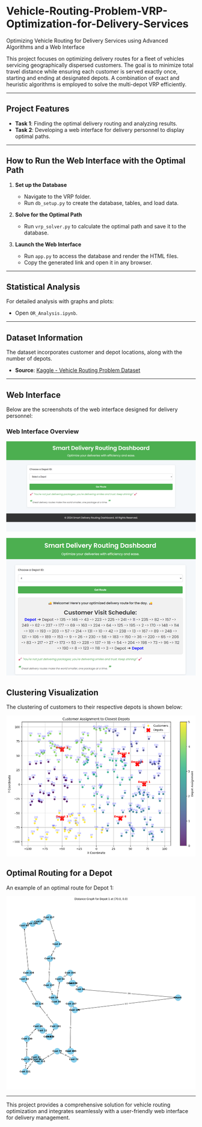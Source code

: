 # Vehicle-Routing-Problem-VRP-Optimization-for-Delivery-Services
Optimizing Vehicle Routing for Delivery Services using Advanced Algorithms and a Web Interface

This project focuses on optimizing delivery routes for a fleet of vehicles servicing geographically dispersed customers. The goal is to minimize total travel distance while ensuring each customer is served exactly once, starting and ending at designated depots. A combination of exact and heuristic algorithms is employed to solve the multi-depot VRP efficiently.  

---

## Project Features  
- **Task 1**: Finding the optimal delivery routing and analyzing results.  
- **Task 2**: Developing a web interface for delivery personnel to display optimal paths.  

---

## How to Run the Web Interface with the Optimal Path  

1. **Set up the Database**  
   - Navigate to the VRP folder.  
   - Run `db_setup.py` to create the database, tables, and load data.  

2. **Solve for the Optimal Path**  
   - Run `vrp_solver.py` to calculate the optimal path and save it to the database.  

3. **Launch the Web Interface**  
   - Run `app.py` to access the database and render the HTML files.  
   - Copy the generated link and open it in any browser.  

---

## Statistical Analysis  

For detailed analysis with graphs and plots:  
- Open `OR_Analysis.ipynb`.  

---

## Dataset Information  

The dataset incorporates customer and depot locations, along with the number of depots.  
- **Source**: [Kaggle - Vehicle Routing Problem Dataset](https://www.kaggle.com/datasets/adamjoseph7945/vehicle-routing-problem-set)  

---

## Web Interface
Below are the screenshots of the web interface designed for delivery personnel:

### Web Interface Overview
![Web Interface 1](images/webUI-1.png)

![Web Interface 2](images/webUI-2.png)

## Clustering Visualization
The clustering of customers to their respective depots is shown below:

![Customer Clustering](images/clustering.png)

## Optimal Routing for a Depot
An example of an optimal route for Depot 1:

![Depot 1 Route](images/depot-1-route.png)

---  

This project provides a comprehensive solution for vehicle routing optimization and integrates seamlessly with a user-friendly web interface for delivery management.  
